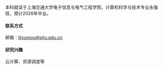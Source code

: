 本科就读于上海交通大学电子信息与电气工程学院，计算机科学与技术专业永强班，预计2026年毕业。

#### 联系方式
邮箱：<span>liiyumou@sjtu.edu.cn</span>

#### 研究兴趣
云计算、资源调度等


